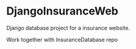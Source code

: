 # DjangoInsuranceWeb
Django database project for a insurance website.

Work together with InsuranceDatabase repo
